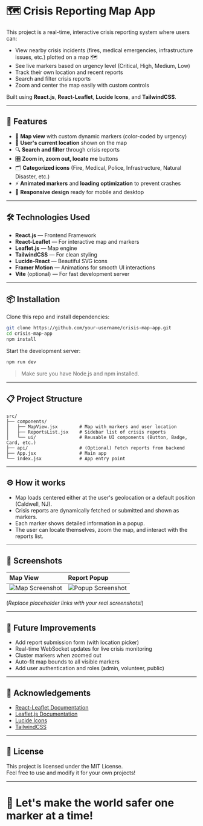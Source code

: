 
# 🗺️ Crisis Reporting Map App

This project is a real-time, interactive crisis reporting system where users can:

- View nearby crisis incidents (fires, medical emergencies, infrastructure issues, etc.) plotted on a map 🗺️
- See live markers based on urgency level (Critical, High, Medium, Low)
- Track their own location and recent reports
- Search and filter crisis reports
- Zoom and center the map easily with custom controls

Built using **React.js**, **React-Leaflet**, **Lucide Icons**, and **TailwindCSS**.

---

## 🚀 Features

- 📍 **Map view** with custom dynamic markers (color-coded by urgency)
- 📡 **User's current location** shown on the map
- 🔍 **Search and filter** through crisis reports
- 🎛️ **Zoom in, zoom out, locate me** buttons
- 🗂️ **Categorized icons** (Fire, Medical, Police, Infrastructure, Natural Disaster, etc.)
- ⚡ **Animated markers** and **loading optimization** to prevent crashes
- 📱 **Responsive design** ready for mobile and desktop

---

## 🛠️ Technologies Used

- **React.js** — Frontend Framework
- **React-Leaflet** — For interactive map and markers
- **Leaflet.js** — Map engine
- **TailwindCSS** — For clean styling
- **Lucide-React** — Beautiful SVG icons
- **Framer Motion** — Animations for smooth UI interactions
- **Vite** (optional) — For fast development server

---

## 📦 Installation

Clone this repo and install dependencies:

```bash
git clone https://github.com/your-username/crisis-map-app.git
cd crisis-map-app
npm install
```

Start the development server:

```bash
npm run dev
```

> Make sure you have Node.js and npm installed.

---

## 📋 Project Structure

```
src/
├── components/
│   ├── MapView.jsx        # Map with markers and user location
│   ├── ReportsList.jsx    # Sidebar list of crisis reports
│   └── ui/                # Reusable UI components (Button, Badge, Card, etc.)
├── api/                   # (Optional) Fetch reports from backend
├── App.jsx                # Main app
└── index.jsx              # App entry point
```

---

## ⚙️ How it works

- Map loads centered either at the user's geolocation or a default position (Caldwell, NJ).
- Crisis reports are dynamically fetched or submitted and shown as markers.
- Each marker shows detailed information in a popup.
- The user can locate themselves, zoom the map, and interact with the reports list.

---

## 📸 Screenshots

| Map View | Report Popup |
|:---|:---|
| ![Map Screenshot](https://via.placeholder.com/500x300?text=Map+View) | ![Popup Screenshot](https://via.placeholder.com/500x300?text=Report+Details) |

(*Replace placeholder links with your real screenshots!*)

---

## 🚧 Future Improvements

- Add report submission form (with location picker)
- Real-time WebSocket updates for live crisis monitoring
- Cluster markers when zoomed out
- Auto-fit map bounds to all visible markers
- Add user authentication and roles (admin, volunteer, public)

---

## 🙌 Acknowledgements

- [React-Leaflet Documentation](https://react-leaflet.js.org/)
- [Leaflet.js Documentation](https://leafletjs.com/)
- [Lucide Icons](https://lucide.dev/)
- [TailwindCSS](https://tailwindcss.com/)

---

## 📄 License

This project is licensed under the MIT License.  
Feel free to use and modify it for your own projects!

---

# 🚀 Let's make the world safer one marker at a time!
